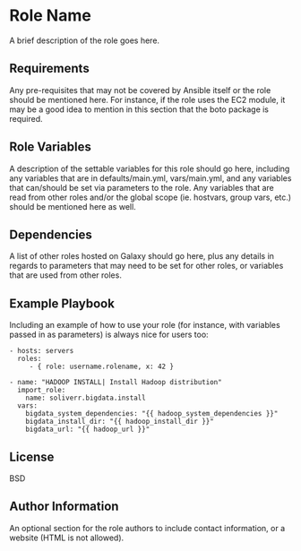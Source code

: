 Role Name
=========

A brief description of the role goes here.

Requirements
------------

Any pre-requisites that may not be covered by Ansible itself or the role should be mentioned here. For instance, if the role uses the EC2 module, it may be a good idea to mention in this section that the boto package is required.

Role Variables
--------------

A description of the settable variables for this role should go here, including any variables that are in defaults/main.yml, vars/main.yml, and any variables that can/should be set via parameters to the role. Any variables that are read from other roles and/or the global scope (ie. hostvars, group vars, etc.) should be mentioned here as well.

Dependencies
------------

A list of other roles hosted on Galaxy should go here, plus any details in regards to parameters that may need to be set for other roles, or variables that are used from other roles.

Example Playbook
----------------

Including an example of how to use your role (for instance, with variables passed in as parameters) is always nice for users too:

    - hosts: servers
      roles:
         - { role: username.rolename, x: 42 }
    
    - name: "HADOOP INSTALL| Install Hadoop distribution"
      import_role: 
        name: soliverr.bigdata.install
      vars:
        bigdata_system_dependencies: "{{ hadoop_system_dependencies }}"
        bigdata_install_dir: "{{ hadoop_install_dir }}"
        bigdata_url: "{{ hadoop_url }}"

License
-------

BSD

Author Information
------------------

An optional section for the role authors to include contact information, or a website (HTML is not allowed).
